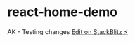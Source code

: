 # react-home-demo

AK - Testing changes
[Edit on StackBlitz ⚡️](https://stackblitz.com/edit/react-home-demo)

